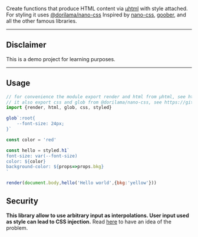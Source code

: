 Create functions that produce HTML content via [µhtml](https://github.com/WebReflection/uhtml) with style attached.
For styling it uses [@dorilama/nano-css](https://github.com/Dorilama/nano-css)
Inspired by [nano-css](https://github.com/streamich/nano-css), [goober](https://github.com/cristianbote/goober), and all the other famous libraries.

---

## Disclaimer

This is a demo project for learning purposes.

---

## Usage

```javascript
// for convenience the module export render and html from µhtml, see https://github.com/WebReflection/uhtml
// it also export css and glob from @dorilama/nano-css, see https://github.com/Dorilama/nano-css
import {render, html, glob, css, styled}

glob`:root{
    --font-size: 24px;
}`

const color = 'red'

const hello = styled.h1`
font-size: var(--font-size)
color: ${color}
background-color: ${props=>props.bkg}
`

render(document.body,hello('Hello world',{bkg:'yellow'}))

```

## Security

**This library allow to use arbitrary input as interpolations. User input used as style can lead to CSS injection.**
Read [here](https://frontarm.com/james-k-nelson/how-can-i-use-css-in-js-securely/) to have an idea of the problem.
